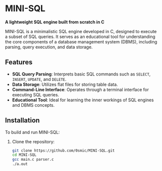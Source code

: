 # MINI-SQL

**A lightweight SQL engine built from scratch in C**

MINI-SQL is a minimalistic SQL engine developed in C, designed to execute a subset of SQL queries. It serves as an educational tool for understanding the core components of a database management system (DBMS), including parsing, query execution, and data storage.

## Features

- **SQL Query Parsing**: Interprets basic SQL commands such as `SELECT`, `INSERT`, `UPDATE`, and `DELETE`.
- **Data Storage**: Utilizes flat files for storing table data.
- **Command-Line Interface**: Operates through a terminal interface for executing SQL queries.
- **Educational Tool**: Ideal for learning the inner workings of SQL engines and DBMS concepts.

## Installation

To build and run MINI-SQL:

1. Clone the repository:
   ```bash
   git clone https://github.com/0smic/MINI-SQL.git
   cd MINI-SQL
   gcc main.c parser.c
   ./a.out

